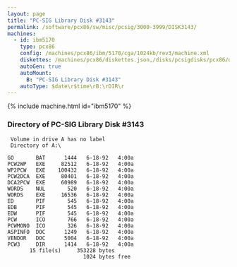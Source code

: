 ```yaml
---
layout: page
title: "PC-SIG Library Disk #3143"
permalink: /software/pcx86/sw/misc/pcsig/3000-3999/DISK3143/
machines:
  - id: ibm5170
    type: pcx86
    config: /machines/pcx86/ibm/5170/cga/1024kb/rev3/machine.xml
    diskettes: /machines/pcx86/diskettes.json,/disks/pcsigdisks/pcx86/diskettes.json
    autoGen: true
    autoMount:
      B: "PC-SIG Library Disk #3143"
    autoType: $date\r$time\rB:\rDIR\r
---
```


{% include machine.html id="ibm5170" %}

### Directory of PC-SIG Library Disk #3143

     Volume in drive A has no label
     Directory of A:\

    GO       BAT      1444   6-18-92   4:00a
    PCW2WP   EXE     82512   6-18-92   4:00a
    WP2PCW   EXE    100432   6-18-92   4:00a
    PCW2DCA  EXE     80401   6-18-92   4:00a
    DCA2PCW  EXE     60989   6-18-92   4:00a
    WORDS    NUL       520   6-18-92   4:00a
    WORDS    EXE     16536   6-18-92   4:00a
    ED       PIF       545   6-18-92   4:00a
    EDB      PIF       545   6-18-92   4:00a
    EDW      PIF       545   6-18-92   4:00a
    PCW      ICO       766   6-18-92   4:00a
    PCWMONO  ICO       326   6-18-92   4:00a
    ASPINFO  DOC      1249   6-18-92   4:00a
    VENDOR   DOC      5004   6-18-92   4:00a
    PCW3     DIR      1414   6-18-92   4:00a
           15 file(s)     353228 bytes
                            1024 bytes free
